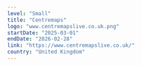 ```yaml
---
level: "Small"
title: "Centremaps"
logo: "www.centremapslive.co.uk.png"
startDate: "2025-03-01"
endDate: "2026-02-28"
link: "https://www.centremapslive.co.uk/"
country: "United Kingdom"
---
```

